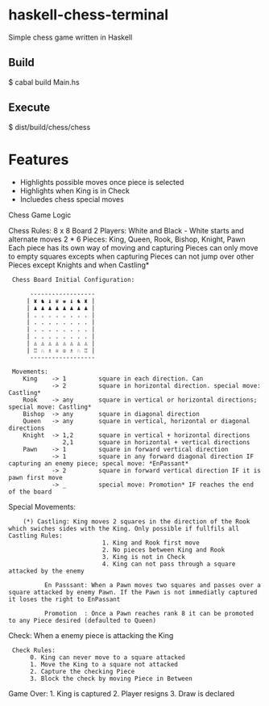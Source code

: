 # haskell-chess-terminal

Simple chess game written in Haskell

## Build
$ cabal build Main.hs

## Execute 
$ dist/build/chess/chess



# Features
* Highlights possible moves once piece is selected
* Highlights when King is in Check
* Incluedes chess special moves


Chess Game Logic

  Chess Rules:
    8 x 8 Board 
    2     Players: White and Black - White starts and alternate moves
    2 * 6 Pieces: King, Queen, Rook, Bishop, Knight, Pawn 
          Each piece has its own way of moving and capturing
          Pieces can only move to empty squares excepts when capturing
          Pieces can not jump over other Pieces except Knights and when Castling*  
          

     Chess Board Initial Configuration:

          ------------------
         | ♜ ♞ ♝ ♛ ♚ ♝ ♞ ♜ |              
         | ♟ ♟ ♟ ♟ ♟ ♟ ♟ ♟ |     
         | . . . . . . . . |
         | . . . . . . . . |
         | . . . . . . . . |
         | . . . . . . . . |
         | ♙ ♙ ♙ ♙ ♙ ♙ ♙ ♙ |                              
         | ♖ ♘ ♗ ♕ ♔ ♗ ♘ ♖ |                              
          ------------------                     
   
     Movements:
        King    -> 1         square in each direction. Can  
                -> 2         square in horizontal direction. special move: Castling*
        Rook    -> any       square in vertical or horizontal directions; special move: Castling* 
        Bishop  -> any       square in diagonal direction
        Queen   -> any       square in vertical, horizontal or diagonal directions 
        Knight  -> 1,2       square in vertical + horizontal directions 
                   2,1       square in horizontal + vertical directions
        Pawn    -> 1         square in forward vertical direction
                -> 1         square in any forward diagonal direction IF capturing an enemy piece; specal move: *EnPassant*
                -> 2         square in forward vertical direction IF it is pawn first move 
                -> _         special move: Promotion* IF reaches the end of the board
 
 Special Movements:
        
        (*) Castling: King moves 2 squares in the direction of the Rook which swiches sides with the King. Only possible if fullfils all Castling Rules: 
                              1. King and Rook first move
                              2. No pieces between King and Rook
                              3. King is not in Check
                              4. King can not pass through a square attacked by the enemy

              En Passsant: When a Pawn moves two squares and passes over a square attacked by enemy Pawn. If the Pawn is not immediatly captured it loses the right to EnPassant 
                     
              Promotion  : Once a Pawn reaches rank 8 it can be promoted to any Piece desired (defaulted to Queen)



 Check: When a enemy piece is attacking the King

     Check Rules:
          0. King can never move to a square attacked
          1. Move the King to a square not attacked
          2. Capture the checking Piece
          3. Block the check by moving Piece in Between

 Game Over:
    1. King is captured 
    2. Player resigns 
    3. Draw is declared




